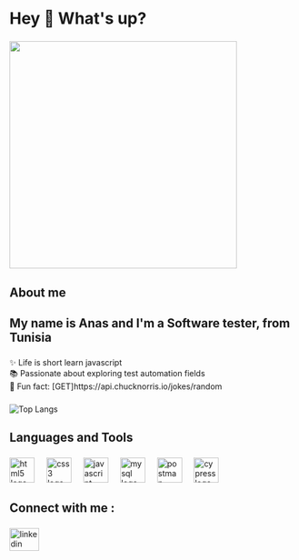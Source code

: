 <h1 align="left">Hey 👋 What's up?</h1>

###

<div align="left">
  <img height="400" src="https://media0.giphy.com/media/v1.Y2lkPTc5MGI3NjExbjh6NzI5eXY1MGZoOXltc2tuN3p3aWpybzJuN2U2eTh2ajQ5ZjZ1eSZlcD12MV9pbnRlcm5hbF9naWZfYnlfaWQmY3Q9Zw/BF0RAxJxSGdKTU3SQn/giphy.gif"  />
</div>

###

<h2 align="left">About me</h2>

###

<h2 align="left">My name is Anas and I'm a Software tester, from Tunisia</h2>

###

<p align="left">✨ Life is short learn javascript<br>📚 Passionate about exploring test automation fields<br>🎲 Fun fact: [GET]https://api.chucknorris.io/jokes/random</p>

###
![Top Langs]([https://github-readme-stats.vercel.app/api/top-langs/?username=AnasBHF&layout=compact&theme=radical](https://github-readme-stats.vercel.app/api/top-langs/?username=AnasBHF&layout=compact&theme=radical))


<h2 align="left">Languages and Tools</h2>

###

<div align="left">
  <img src="https://cdn.jsdelivr.net/gh/devicons/devicon/icons/html5/html5-original.svg" height="44" alt="html5 logo"  />
  <img width="13" />
  <img src="https://cdn.jsdelivr.net/gh/devicons/devicon/icons/css3/css3-original.svg" height="44" alt="css3 logo"  />
  <img width="13" />
  <img src="https://cdn.jsdelivr.net/gh/devicons/devicon/icons/javascript/javascript-original.svg" height="44" alt="javascript logo"  />
  <img width="13" />
  <img src="https://cdn.jsdelivr.net/gh/devicons/devicon/icons/mysql/mysql-original.svg" height="44" alt="mysql logo"  />
  <img width="13" />
  <img src="https://img.shields.io/badge/Postman-FF6C37?logo=postman&logoColor=black&style=for-the-badge" height="44" alt="postman logo"  />
  <img width="13" />
  <img src="https://github.com/user-attachments/assets/d734ea96-368a-46a0-a6aa-eb680c48070e" height="44" alt="cypress logo" />

</div>

###

<h2 align="left">Connect with me :</h2>

###

<div align="left">
  <a href="www.linkedin.com/in/anas-bel-haj-fraj-8a75b928b" target="_blank">
    <img src="https://raw.githubusercontent.com/maurodesouza/profile-readme-generator/master/src/assets/icons/social/linkedin/default.svg" width="52" height="40" alt="linkedin logo"  />
  </a>
</div>

###

